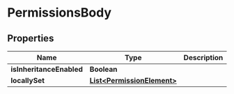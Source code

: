 # PermissionsBody

## Properties
Name | Type | Description | Notes
------------ | ------------- | ------------- | -------------
**isInheritanceEnabled** | **Boolean** |  |  [optional]
**locallySet** | [**List&lt;PermissionElement&gt;**](PermissionElement.md) |  |  [optional]
